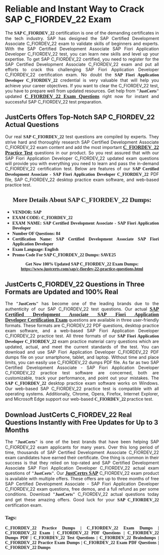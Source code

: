 <h1><strong>Reliable and Instant Way to Crack SAP C_FIORDEV_22 Exam</strong></h1>

<p style="text-align: justify;">The <span style="font-family:Georgia,serif;"><strong>SAP C_FIORDEV_22</strong></span> certification is one of the demanding certificates in the tech industry. SAP has designed the SAP Certified Development Associate C_FIORDEV_22 exam to validate skills of beginners and experts. With the SAP Certified Development Associate SAP Fiori Application Developer C_FIORDEV_22 test, you can learn new skills and level up your expertise. To get SAP C_FIORDEV_22 certified, you need to register for the SAP Certified Development Associate C_FIORDEV_22 exam and put all efforts to crack this challenging SAP Fiori Application Developer C_FIORDEV_22 certification exam. No doubt the <span style="font-family:Georgia,serif;"><strong>SAP Fiori Application Developer C_FIORDEV_22</strong></span> credential is very valuable that will help you achieve your career objectives. If you want to clear the C_FIORDEV_22 test, you have to prepare well from updated resources. Get help from <span style="font-size:14px;"><span style="font-family:Georgia,serif;"><strong>"JustCerts"</strong></span></span> updated <a href="https://www.justcerts.com/sap/c-fiordev-22-practice-questions.html"><span style="font-size:16px;"><span style="font-family:Georgia,serif;"><strong>C_FIORDEV_22 Exam Questions</strong></span></span></a> right now for instant and successful SAP C_FIORDEV_22 test preparation.</p>

<h2><strong>JustCerts Offers Top-Notch SAP C_FIORDEV_22 Actual Questions </strong></h2>

<p style="text-align: justify;">Our real <span style="font-family:Georgia,serif;"><strong>SAP C_FIORDEV_22</strong></span> test questions are compiled by experts. They strive hard and thoroughly research SAP Certified Development Associate C_FIORDEV_22 exam content and add the most important <a href="https://www.justcerts.com/sap/c-fiordev-22-practice-questions.html"><span style="font-size:16px;"><span style="font-family:Georgia,serif;"><strong>C_FIORDEV_22 Practice Test</strong></span></span></a> questions in our product. So you rest assured that with our SAP Fiori Application Developer C_FIORDEV_22 updated exam questions will provide you with everything you need to learn and pass the in-demand C_FIORDEV_22 certification test. Below are features of our <span style="font-family:Georgia,serif;"><strong>SAP Certified Development Associate - SAP Fiori Application Developer C_FIORDEV_22</strong></span> PDF file, SAP C_FIORDEV_22 desktop practice exam software, and web-based practice test.</p>

<h2 style="text-align: center;"><strong><span style="font-family:Georgia,serif;">More Details About SAP C_FIORDEV_22 Dumps:</span></strong></h2>

<ul>
	<li style="text-align: justify;"><span style="font-size:14px;"><span style="font-family:Georgia,serif;"><strong>VENDOR: SAP</strong></span></span></li>
	<li style="text-align: justify;"><span style="font-size:14px;"><span style="font-family:Georgia,serif;"><strong>EXAM CODE: C_FIORDEV_22</strong></span></span></li>
	<li style="text-align: justify;"><span style="font-size:14px;"><span style="font-family:Georgia,serif;"><strong>EXAM NAME: SAP Certified Development Associate - SAP Fiori Application Developer</strong></span></span></li>
	<li style="text-align: justify;"><span style="font-size:14px;"><span style="font-family:Georgia,serif;"><strong>Number OF Questions: 84</strong></span></span></li>
	<li style="text-align: justify;"><span style="font-size:14px;"><span style="font-family:Georgia,serif;"><strong>Certification Name: SAP Certified Development Associate SAP Fiori Application Developer</strong></span></span></li>
	<li style="text-align: justify;"><span style="font-size:14px;"><span style="font-family:Georgia,serif;"><strong>Exam Language: English</strong></span></span></li>
	<li style="text-align: justify;"><span style="font-size:14px;"><span style="font-family:Georgia,serif;"><strong>Promo Code For SAP C_FIORDEV_22 Dumps: SAVE25</strong></span></span></li>
</ul>

<p style="text-align: center;"><strong><span style="font-family:Georgia,serif;"><span style="font-size:14px;">Get Now 100% Updated SAP C_FIORDEV_22 Exam Dumps:</span> <a href="https://www.justcerts.com/sap/c-fiordev-22-practice-questions.html">https://www.justcerts.com/sap/c-fiordev-22-practice-questions.html</a></span></strong></p>

<h2><strong>JustCerts C_FIORDEV_22 Questions in Three Formats are Updated and 100% Real</strong></h2>

<p style="text-align: justify;">The <span style="font-size:14px;"><span style="font-family:Georgia,serif;"><strong>"JustCerts"</strong></span></span> has become one of the leading brands due to the authenticity of our SAP C_FIORDEV_22 test questions. Our actual <a href="https://www.justcerts.com/sap/sap-certified-development-associate-certification-exams.html"><span style="font-size:16px;"><span style="font-family:Georgia,serif;"><strong>SAP Certified Development Associate SAP Fiori Application Developer Certification Exam</strong></span></span></a> questions are available in three user-friendly formats. These formats are C_FIORDEV_22 PDF questions, desktop practice exam software, and a web-based SAP Fiori Application Developer C_FIORDEV_22 practice test. All three formats of our <strong><span style="font-family:Georgia,serif;">SAP Fiori Application Developer C_FIORDEV_22</span></strong> exam practice material carry questions which are updated, actual, and meet the current standards of the test. You can download and use SAP Fiori Application Developer C_FIORDEV_22 PDF dumps file on your smartphone, tablet, and laptop. Without time and place limits, you can easily use C_FIORDEV_22 dumps PDF file. As far as two SAP Certified Development Associate - SAP Fiori Application Developer C_FIORDEV_22 practice test software are concerned, both are customizable, track your performance, and point out your mistakes. The <span style="font-family:Georgia,serif;"><strong>SAP C_FIORDEV_22</strong></span> desktop practice exam software works on Windows. Our web-based SAP C_FIORDEV_22 practice test is compatible with all operating systems. Additionally, Chrome, Opera, Firefox, Internet Explorer, and Microsoft Edge support our web-based <span style="font-family:Georgia,serif;"><strong>C_FIORDEV_22 </strong></span> practice test.</p>

<h2><strong>Download JustCerts C_FIORDEV_22 Real Questions Instantly with Free Updates for Up to 3 Months</strong></h2>

<p style="text-align: justify;">The <span style="font-family:Georgia,serif;"><span style="font-size:14px;"><strong>"JustCerts"</strong></span></span> is one of the best brands that have been helping SAP C_FIORDEV_22 exam applicants for many years. Over this long period of time, thousands of SAP Certified Development Associate C_FIORDEV_22 exam candidates have earned their certificate. One thing is common in their success is that they relied on top-rated and SAP Certified Development Associate SAP Fiori Application Developer C_FIORDEV_22 actual exam questions of <span style="font-family:Georgia,serif;"><span style="font-size:14px;"><strong>"JustCerts"</strong></span></span>. Our <a href="https://www.justcerts.com/sap-certification-exams.html"><span style="font-size:16px;"><span style="font-family:Georgia,serif;"><strong>JustCertrs SAP</strong></span></span></a> C_FIORDEV_22 exam product is available with multiple offers. These offers are up to three months of free SAP Certified Development Associate - SAP Fiori Application Developer C_FIORDEV_22 exam questions, free demos, and a full refund as per some conditions. Download <span style="font-family:Georgia,serif;"><span style="font-size:14px;"><strong>"JustCerts"</strong></span></span> C_FIORDEV_22 actual questions today and get these amazing offers. Good luck for your <span style="font-family:Georgia,serif;"><strong>SAP C_FIORDEV_22</strong></span> certification exam.</p>

<h3 style="text-align: justify;"><span style="font-family:Georgia,serif;"><strong>Tags:</strong></span></h3>

<p style="text-align: justify;"><span style="font-family:Georgia,serif;"><strong>C_FIORDEV_22 Practice Dumps | C_FIORDEV_22 Exam Dumps | C_FIORDEV_22 Exam | C_FIORDEV_22 PDF Questions | C_FIORDEV_22 Dumps PDF | C_FIORDEV_22 Test Questions | C_FIORDEV_22 Braindumps | C_FIORDEV_22 Practice Exam Dumps | C_FIORDEV_22 Exam PDF Questions | C_FIORDEV_22 Dumps</strong></span></p>
